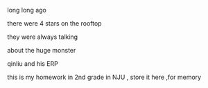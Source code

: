 long long ago </br>

there were 4 stars on the rooftop</br>

they were always talking </br>

about the huge monster</br>

qinliu and his ERP</br>

this is my homework in 2nd grade in NJU , store it here ,for memory
